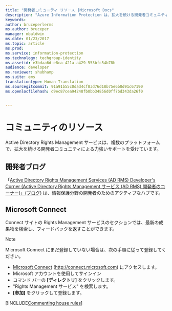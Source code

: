 ```yaml
---
title: "開発者コミュニティ リソース |Microsoft Docs"
description: "Azure Information Protection は、拡大を続ける開発者コミュニティによる力強いサポートを受けています。"
keywords: 
author: bruceperlerms
ms.author: bruceper
manager: mbaldwin
ms.date: 01/23/2017
ms.topic: article
ms.prod: 
ms.service: information-protection
ms.technology: techgroup-identity
ms.assetid: e3bdaa6d-e8ca-421a-a429-553bfc54b78b
audience: developer
ms.reviewer: shubhamp
ms.suite: ems
translationtype: Human Translation
ms.sourcegitcommit: 91a91b55c0dad4cf83d76d18b75e6b0d91c67190
ms.openlocfilehash: d9ec87cea94248fb0bb34856d0ff7bd343da26f0


---
```


# <a name="community-resources"></a>コミュニティのリソース

Active Directory Rights Management サービスは、複数のプラットフォームで、拡大を続ける開発者コミュニティによる力強いサポートを受けています。

## <a name="developers-blog"></a>開発者ブログ
「[Active Directory Rights Management Services (AD RMS) Developer's Corner (Active Directory Rights Management サービス (AD RMS) 開発者のコーナー)」(ブログ)](http://blogs.msdn.com/b/rms/) は、情報保護分野の開発者のためのアクティブなハブです。

## <a name="microsoft-connect"></a>Microsoft Connect
Connect サイトの Rights Management サービスのセクションでは、最新の成果物を検索し、フィードバックを返すことができます。

> [!NOTE]
>
>Microsoft Connect にまだ登録していない場合は、次の手順に従って登録してください。
>
>-   [Microsoft Connect](http://connect.microsoft.com) (http://connect.microsoft.com) にアクセスします。
>-   Microsoft アカウントを使用してサインイン
>-   コマンド バーの **[ディレクトリ]** をクリックします。
>-   "Rights Management サービス" を検索します。
>-   **[参加]** をクリックして登録します。

[!INCLUDE[Commenting house rules](../includes/houserules.md)]


<!--HONumber=Jan17_HO4-->


